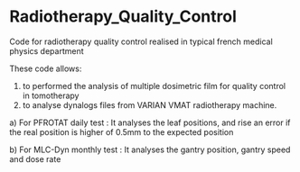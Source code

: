 # Radiotherapy_Quality_Control
Code for radiotherapy quality control realised in typical french medical physics department

These code allows:
1) to performed the analysis of multiple dosimetric film for quality control in tomotherapy
2) to analyse dynalogs files from VARIAN VMAT radiotherapy machine. 
  
  a) For PFROTAT daily test : It analyses the leaf positions, and rise an error if the real position is higher of 0.5mm to the expected position
  
  b) For MLC-Dyn monthly test : It analyses the gantry position, gantry speed and dose rate
